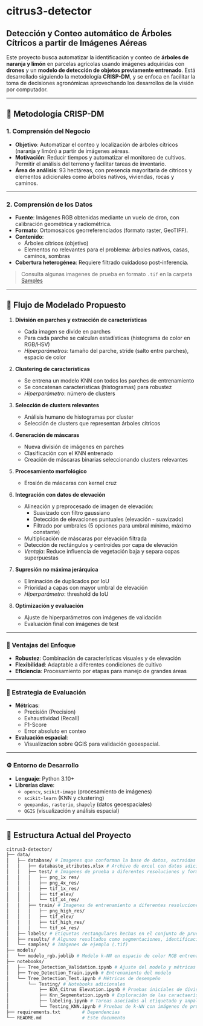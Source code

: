 # citrus3-detector
## Detección y Conteo automático de Árboles Cítricos a partir de Imágenes Aéreas

Este proyecto busca automatizar la identificación y conteo de **árboles de naranja y limón** en parcelas agrícolas usando imágenes adquiridas con **drones** y un **modelo de detección de objetos previamente entrenado**. Está desarrollado siguiendo la metodología **CRISP-DM**, y se enfoca en facilitar la toma de decisiones agronómicas aprovechando los desarrollos de la visión por computador.

---

## 🧠 Metodología CRISP-DM

### 1. Comprensión del Negocio

- **Objetivo**: Automatizar el conteo y localización de árboles cítricos (naranja y limón) a partir de imágenes aéreas.
- **Motivación**: Reducir tiempos y automatizar el monitoreo de cultivos. Permitir el análisis del terreno y facilitar tareas de inventario.
- **Área de análisis**: 93 hectáreas, con presencia mayoritaria de cítricos y elementos adicionales como árboles nativos, viviendas, rocas y caminos.

---

### 2. Comprensión de los Datos

- **Fuente**: Imágenes RGB obtenidas mediante un vuelo de dron, con calibración geométrica y radiométrica. 
- **Formato**: Ortomosaicos georreferenciados (formato raster, GeoTIFF).
- **Contenido**:
  - Árboles cítricos (objetivo)
  - Elementos no relevantes para el problema: árboles nativos, casas, caminos, sombras
- **Cobertura heterogénea**: Requiere filtrado cuidadoso post-inferencia.
> Consulta algunas imagenes de prueba en formato `.tif` en la carpeta [Samples](data/samples)
---

## 🧩 Flujo de Modelado Propuesto
1. **División en parches y extracción de características**
   - Cada imagen se divide en parches
   - Para cada parche se calculan estadísticas (histograma de color en RGB/HSV)
   - *Hiperparámetros*: tamaño del parche, stride (salto entre parches), espacio de color

2. **Clustering de características**
   - Se entrena un modelo KNN con todos los parches de entrenamiento
   - Se concatenan características (histogramas) para robustez
   - *Hiperparámetro*: número de clusters

3. **Selección de clusters relevantes**
   - Análisis humano de histogramas por cluster
   - Selección de clusters que representan árboles cítricos

4. **Generación de máscaras**
   - Nueva división de imágenes en parches
   - Clasificación con el KNN entrenado
   - Creación de máscaras binarias seleccionando clusters relevantes

5. **Procesamiento morfológico**
   - Erosión de máscaras con kernel cruz

6. **Integración con datos de elevación**
   - Alineación y preprocesado de imagen de elevación:
     - Suavizado con filtro gaussiano
     - Detección de elevaciones puntuales (elevación - suavizado)
     - Filtrado por umbrales (5 opciones para umbral mínimo, máximo constante)
   - Multiplicación de máscaras por elevación filtrada
   - Detección de rectángulos y centroides por capa de elevación
   - *Ventaja*: Reduce influencia de vegetación baja y separa copas superpuestas

7. **Supresión no máxima jerárquica**
   - Eliminación de duplicados por IoU
   - Prioridad a capas con mayor umbral de elevación
   - *Hiperparámetro*: threshold de IoU

8. **Optimización y evaluación**
   - Ajuste de hiperparámetros con imágenes de validación
   - Evaluación final con imágenes de test

---

### 🧠 Ventajas del Enfoque

- **Robustez**: Combinación de características visuales y de elevación
- **Flexibilidad**: Adaptable a diferentes condiciones de cultivo
- **Eficiencia**: Procesamiento por etapas para manejo de grandes áreas

---

### 🧪 Estrategia de Evaluación
- **Métricas**:
  - Precisión (Precision)
  - Exhaustividad (Recall)
  - F1-Score
  - Error absoluto en conteo
- **Evaluación espacial**:
  - Visualización sobre QGIS para validación geoespacial.

---

### ⚙️ Entorno de Desarrollo
- **Lenguaje**: Python 3.10+
- **Librerías clave**:
  - `opencv`, `scikit-image` (procesamiento de imágenes)
  - `scikit-learn` (KNN y clustering)
  - `geopandas`, `rasterio`, `shapely` (datos geoespaciales)
  - `QGIS` (visualización y análisis espacial)

---
## 📂 Estructura Actual del Proyecto

```bash
citrus3-detector/
├── data/
│   ├── database/ # Imagenes que conforman la base de datos, extraidas del ortomosaico
│   │   ├── databaste_atributes.xlsx # Archivo de excel con datos adicionales sobre las imágenes que conforman del database
│   │   ├── test/ # Imagenes de prueba a diferentes resoluciones y formatos, en RGB y modelo de elevación
│   │   │   ├── png_1x res/
│   │   │   ├── png_4x_res/
│   │   │   ├── tif_1x_res/
│   │   │   ├── tif_elev/
│   │   │   └── tif_x4_res/
│   │   ├── train/ # Imagenes de entrenamiento a diferentes resoluciones y formatos, en RGB y modelo de elevación
│   │   │   ├── png_high_res/
│   │   │   ├── tif_elev/
│   │   │   ├── tif_high_res/
│   │   │   └── tif_x4_res/
│   ├── labels/ # Etiquetas rectangulares hechas en el conjunto de prueba en formato csv y json
│   ├── results/ # Algunos resultados como segmentaciones, identificación de bounding boxes y filtrado de copas por mapa de elvación
│   └── samples/ # Imágenes de ejemplo (.tif)
├── models/ 
│   └── modelo_rgb.joblib # Modelo k-NN en espacio de color RGB entrenado
├── notebooks/
│   ├── Tree_Detection_Validation.ipynb # Ajuste del modelo y métricas
│   ├── Tree_Detection_Train.ipynb # Entrenamiento del modelo
│   └── Tree_Detection_Test.ipynb # Métricas de desempeño
│       └── Testing/ # Notebooks adicionales
│           ├── EDA_Citrus Elevation.ipynb # Pruebas iniciales de división de parches y exploración del espacio RGB y de elevación
│           ├── Knn_Segmentation.ipynb # Exploración de las caractaerísticas de color por parches de imágenees de prueba
│           ├── labeling.ipynb # Tareas asociadas al etiquetado y anpalisis de etiquetas
│           └── Testing_KNN.ipynb # Pruebas de k-NN con imágenes de prueba en RGB
├── requirements.txt        # Dependencias
└── README.md               # Este documento

